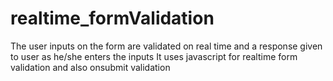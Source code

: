 # realtime_formValidation
The user inputs on the form are validated on real time and a response given to user as he/she enters the inputs
It uses javascript for realtime form validation and also onsubmit validation
